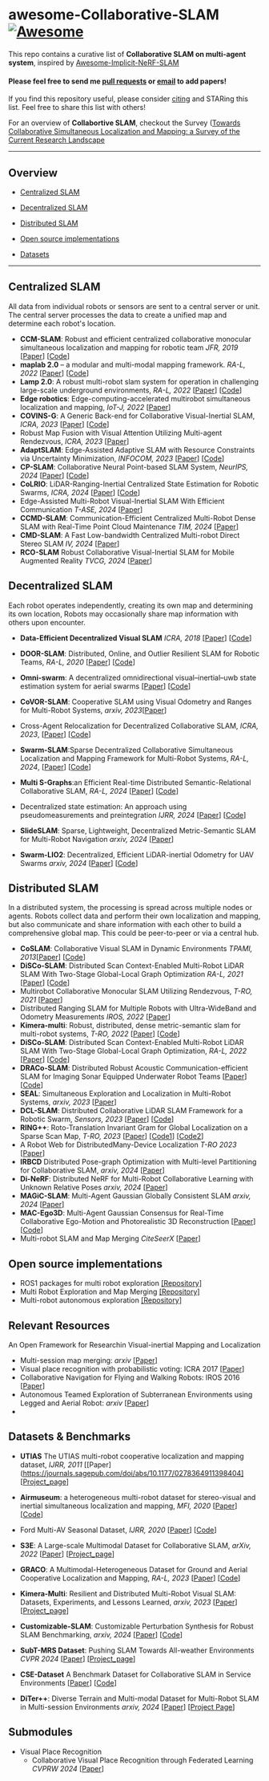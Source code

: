 # awesome-Collaborative-SLAM [![Awesome](https://cdn.rawgit.com/sindresorhus/awesome/d7305f38d29fed78fa85652e3a63e154dd8e8829/media/badge.svg)](https://github.com/sindresorhus/awesome)

This repo contains a curative list of **Collaborative SLAM on multi-agent system**, inspired by [Awesome-Implicit-NeRF-SLAM](https://github.com/DoongLi/awesome-Implicit-NeRF-SLAM) <br>

#### Please feel free to send me [pull requests](https://github.com/Epsilon8854/awesome-Collaborative-SLAM/blob/main/how-to-PR.md) or [email](mailto:epsilon8854@unist.ac.kr) to add papers! <br>

If you find this repository useful, please consider [citing](#citation) and STARing this list. Feel free to share this list with others!

For an overview of **Collabortive SLAM**, checkout the Survey ([Towards Collaborative Simultaneous Localization and Mapping: a Survey of the Current Research Landscape](https://arxiv.org/abs/2108.08325) 

---

## Overview

  - [Centralized SLAM](#centralized-slam)

  - [Decentralized SLAM](#decentralized-slam)

  - [Distributed SLAM](#distributed-slam)

  - [Open source implementations](#implementations)
  <!-- - [Platform](#platform) -->
  <!-- <!-- - [Environments](#environments) -->
  - [Datasets](#datasets)


---

## Centralized SLAM
All data from individual robots or sensors are sent to a central server or unit. The central server processes the data to create a unified map and determine each robot's location. 
  * **CCM-SLAM**: Robust and efficient centralized collaborative monocular simultaneous localization and mapping for robotic team *JFR, 2019* [[Paper](https://www.research-collection.ethz.ch/handle/20.500.11850/313259)] [[Code](https://github.com/VIS4ROB-lab/ccm_slam?tab=readme-ov-file)]
  * **maplab 2.0** – a modular and multi-modal mapping framework. *RA-L, 2022* [[Paper](https://arxiv.org/abs/2212.00654)] [[Code](https://github.com/ethz-asl/maplab)]
  * **Lamp 2.0**: A robust multi-robot slam system for operation in challenging large-scale underground environments, *RA-L, 2022* [[Paper](https://arxiv.org/abs/2205.13135)] [[Code](https://github.com/NeBula-Autonomy/LAMP)]
  * **Edge robotics**: Edge-computing-accelerated multirobot simultaneous localization and mapping, *IoT-J, 2022* [[Paper](https://ieeexplore.ieee.org/abstract/document/9693970)]
  * **COVINS-G**: A Generic Back-end for Collaborative Visual-Inertial SLAM, *ICRA, 2023* [[Paper](https://ieeexplore.ieee.org/stamp/stamp.jsp?arnumber=9585827)] [[Code](https://github.com/VIS4ROB-lab/covins)]
  * Robust Map Fusion with Visual Attention Utilizing Multi-agent Rendezvous,  *ICRA, 2023* [[Paper](https://ieeexplore.ieee.org/stamp/stamp.jsp?tp=&arnumber=10161072)]
  * **AdaptSLAM**: Edge-Assisted Adaptive SLAM with Resource Constraints via Uncertainty Minimization, *INFOCOM, 2023* [[Paper](https://arxiv.org/abs/2301.04620)] [[Code](https://github.com/i3tyc/AdaptSLAM)]
  * **CP-SLAM**: Collaborative Neural Point-based SLAM System, *NeurIPS, 2024* [[Paper](https://arxiv.org/abs/2311.08013)] [[Code](https://github.com/VIS4ROB-lab/covins)]
  * **CoLRIO**: LiDAR-Ranging-Inertial Centralized State Estimation for Robotic Swarms, *ICRA, 2024* [[Paper](https://arxiv.org/abs/2402.11790)] [[Code](https://github.com/PengYu-team/Co-LRIO)]
  * Edge-Assisted Multi-Robot Visual-Inertial SLAM With Efficient Communication  *T-ASE, 2024* [[Paper](https://ieeexplore.ieee.org/abstract/document/10472967)]
  * **CCMD-SLAM**: Communication-Efficient Centralized Multi-Robot Dense SLAM with Real-Time Point Cloud Maintenance *TIM, 2024* [[Paper](https://ieeexplore.ieee.org/abstract/document/10530544)]
  * **CMD-SLAM**: A Fast Low-bandwidth Centralized Multi-robot Direct Stereo SLAM *IV, 2024* [[Paper](https://ieeexplore.ieee.org/abstract/document/10588625)]
  * **RCO-SLAM** Robust Collaborative Visual-Inertial SLAM for Mobile Augmented Reality *TVCG, 2024* [[Paper](https://ieeexplore.ieee.org/document/10670086)]

## Decentralized SLAM
Each robot operates independently, creating its own map and determining its own location, Robots may occasionally share map information with others upon encounter.
  * **Data-Efficient Decentralized Visual SLAM**  *ICRA, 2018* [[Paper](https://ieeexplore.ieee.org/abstract/document/8461155)] [[Code](https://github.com/uzh-rpg/dslam_open)]

  * **DOOR-SLAM**: Distributed, Online, and Outlier Resilient SLAM for Robotic Teams, *RA-L, 2020* [[Paper](https://arxiv.org/abs/1909.12198)] [[Code](https://github.com/MISTLab/DOOR-SLAM)]
  * **Omni-swarm**: A decentralized omnidirectional visual–inertial–uwb state estimation system for aerial swarms [[Paper](https://arxiv.org/abs/2103.04131)] [[Code](https://github.com/HKUST-Aerial-Robotics/Omni-swarm)]
  * **CoVOR-SLAM**: Cooperative SLAM using Visual Odometry and Ranges for Multi-Robot Systems, *arxiv, 2023*[[Paper](https://arxiv.org/abs/2311.12580)]

  * Cross-Agent Relocalization for Decentralized Collaborative SLAM, *ICRA, 2023*, [[Paper](https://ieeexplore.ieee.org/abstract/document/10160941)] [[Code](https://github.com/VIS4ROB-lab/decoSLAM)]  
  * **Swarm-SLAM**:Sparse Decentralized Collaborative Simultaneous Localization and Mapping Framework for Multi-Robot Systems, *RA-L, 2024*, [[Paper](https://arxiv.org/abs/2301.06230)] [[Code](https://github.com/MISTLab/Swarm-SLAM)]
  * **Multi S-Graphs**:an Efficient Real-time Distributed Semantic-Relational Collaborative SLAM, *RA-L, 2024* [[Paper](https://arxiv.org/abs/2401.05152)] [[Code](https://github.com/snt-arg/multi_s_graphs_docker)]
  * Decentralized state estimation: An approach using pseudomeasurements and preintegration *IJRR, 2024* [[Paper](https://journals.sagepub.com/doi/full/10.1177/02783649241230993)] [[Code](https://github.com/XuRobotics/SLIDE_SLAM)]
  * **SlideSLAM**: Sparse, Lightweight, Decentralized Metric-Semantic SLAM for Multi-Robot Navigation *arxiv, 2024* [[Paper](https://arxiv.org/pdf/2406.17249)] 
  * **Swarm-LIO2**: Decentralized, Efficient LiDAR-inertial Odometry for UAV Swarms  *arxiv, 2024* [[Paper](https://arxiv.org/abs/2409.17798)] [[Code](https://github.com/hku-mars/Swarm-LIO2)]

## Distributed SLAM
In a distributed system, the processing is spread across multiple nodes or agents. Robots collect data and perform their own localization and mapping, but also communicate and share information with each other to build a comprehensive global map. This could be peer-to-peer or via a central hub.
  * **CoSLAM**: Collaborative Visual SLAM in Dynamic Environments *TPAMI, 2013*[[Paper](https://ieeexplore.ieee.org/stamp/stamp.jsp?tp=&arnumber=6193110)] [[Code](https://github.com/danping/CoSLAM?tab=readme-ov-file)]
  * **DiSCo-SLAM**: Distributed Scan Context-Enabled Multi-Robot LiDAR SLAM With Two-Stage Global-Local Graph Optimization *RA-L, 2021* [[Paper](https://ieeexplore.ieee.org/abstract/document/9662965)] [[Code](https://github.com/RobustFieldAutonomyLab/DiSCo-SLAM)]
  * Multirobot Collaborative Monocular SLAM Utilizing Rendezvous, *T-RO, 2021* [[Paper](https://ieeexplore.ieee.org/stamp/stamp.jsp?tp=&arnumber=9381949)]
  * Distributed Ranging SLAM for Multiple Robots with Ultra-WideBand and Odometry Measurements *IROS, 2022* [[Paper](https://ieeexplore.ieee.org/abstract/document/9982028)]
  * **Kimera-multi**: Robust, distributed, dense metric-semantic slam for multi-robot systems, *T-RO, 2022* [[Paper](http://ieeexplore.ieee.org/abstract/document/9686955)] [[Code](https://github.com/MIT-SPARK/Kimera-Multi)]
  * **DiSCo-SLAM**: Distributed Scan Context-Enabled Multi-Robot LiDAR SLAM With Two-Stage Global-Local Graph Optimization, *RA-L, 2022* [[Paper](https://ieeexplore.ieee.org/stamp/stamp.jsp?tp=&arnumber=9662965)] [[Code](https://github.com/RobustFieldAutonomyLab/DiSCo-SLAM)]
  * **DRACo-SLAM**: Distributed Robust Acoustic Communication-efficient SLAM for Imaging Sonar Equipped Underwater Robot Teams [[Paper](https://ieeexplore.ieee.org/abstract/document/9981822)] [[Code](https://github.com/jake3991/draco-slam)]
  * **SEAL**: Simultaneous Exploration and Localization in Multi-Robot Systems, *arxiv, 2023* [[Paper](https://arxiv.org/pdf/2306.12623.pdf)] 
  * **DCL-SLAM**: Distributed Collaborative LiDAR SLAM Framework for a Robotic Swarm, *Sensors, 2023* [[Paper](https://ieeexplore.ieee.org/stamp/stamp.jsp?tp=&arnumber=10375928)] [[Code](https://github.com/PengYu-Team/DCL-SLAM)]
  * **RING++**: Roto-Translation Invariant Gram for Global Localization on a Sparse Scan Map, *T-RO, 2023* [[Paper](https://ieeexplore.ieee.org/document/10224330)] [[Code1](https://github.com/lus6-Jenny/RING)] [[Code2](https://github.com/MaverickPeter/MR_SLAM)] 
  * A Robot Web for DistributedMany-Device Localization *T-RO 2023* [[Paper](https://ieeexplore.ieee.org/abstract/document/10286058)]
  * **IRBCD** Distributed Pose-graph Optimization with Multi-level Partitioning for Collaborative SLAM, *arxiv, 2024* [[Paper](https://arxiv.org/abs/2401.01657)]
  * **Di-NeRF**: Distributed NeRF for Multi-Robot Collaborative Learning with Unknown Relative Poses *arxiv, 2024* [[Paper](https://arxiv.org/abs/2402.01485)]
  * **MAGiC-SLAM**: Multi-Agent Gaussian Globally Consistent SLAM  *arxiv, 2024* [[Paper](https://arxiv.org/abs/2411.16785)]
  * **MAC-Ego3D**: Multi-Agent Gaussian Consensus for Real-Time Collaborative Ego-Motion and Photorealistic 3D Reconstruction [[Paper](https://arxiv.org/pdf/2412.09723)] [[Code](https://github.com/Xiaohao-Xu/MAC-Ego3D)]
  * Multi-robot SLAM and Map Merging *CiteSeerX* [[Paper](https://citeseerx.ist.psu.edu/document?doi=fcd0e595e9659da5cc14c628c060a471da654d0a&repid=rep1&type=pdf&utm_source=chatgpt.com)]
  <!-- ### Multimodal -->

## Open source implementations
* ROS1 packages for multi robot exploration [[Repository]](https://github.com/hrnr/m-explore)
* Multi Robot Exploration and Map Merging [[Repository]](https://github.com/gingineer95/Multi-Robot-Exploration-and-Map-Merging)
* Multi-robot autonomous exploration [[Repository]](https://github.com/robo-friends/m-explore-ros2)

## Relevant Resources
An Open Framework for Researchin Visual-inertial Mapping and Localization
* Multi-session map merging: *arxiv* [[Paper](https://arxiv.org/pdf/1711.10250)]
* Visual place recognition with probabilistic voting: ICRA 2017 [[Paper](https://ieeexplore.ieee.org/document/7989362)]
* Collaborative Navigation for Flying and Walking Robots: IROS 2016 [[Paper](https://ieeexplore.ieee.org/stamp/stamp.jsp?tp=&arnumber=7759443)]
* Autonomous Teamed Exploration of Subterranean Environments using Legged and Aerial Robot: *arxiv* [[Paper](https://arxiv.org/pdf/2111.06482)]
* 
<!-- ## Platform

## Environments -->

## Datasets & Benchmarks
 * **UTIAS** The UTIAS multi-robot cooperative localization and mapping dataset, *IJRR, 2011* [[Paper](https://journals.sagepub.com/doi/abs/10.1177/0278364911398404] [[Project_page](http://asrl.utias.utoronto.ca/datasets/mrclam/)]
 * **Airmuseum**: a heterogeneous multi-robot dataset for stereo-visual and inertial simultaneous localization and mapping, *MFI, 2020* [[Paper](https://ieeexplore.ieee.org/abstract/document/9235257/)] [[Code](https://github.com/AirMuseumDataset/AirMuseumDataset)]

  * Ford Multi-AV Seasonal Dataset, *IJRR, 2020* [[Paper](https://github.com/Ford/AVData)] [[Code](https://journals.sagepub.com/doi/full/10.1177/0278364920961451)]
  * **S3E**: A Large-scale Multimodal Dataset for Collaborative SLAM, *arXiv, 2022* [[Paper](https://arxiv.org/abs/2210.13723)] [[Project_page](https://github.com/PengYu-Team/S3E)]
  * **GRACO**: A Multimodal-Heterogeneous Dataset for Ground and Aerial Cooperative Localization and Mapping, *RA-L, 2023* [[Paper](https://ieeexplore.ieee.org/stamp/stamp.jsp?tp=&arnumber=10008011)] [[Code](https://github.com/SYSU-RoboticsLab/GrAco?tab=readme-ov-file#a-multimodal-heterogeneous-dataset-for-ground-and-aerial-cooperative-localization-and-mapping)]
  
  * **Kimera-Multi**: Resilient and Distributed Multi-Robot Visual SLAM: Datasets, Experiments, and Lessons Learned, *arxiv, 2023* [[Paper](https://arxiv.org/abs/2304.04362)] [[Project_page](https://github.com/MIT-SPARK/Kimera-Multi-Data)]
  * **Customizable-SLAM**: Customizable Perturbation Synthesis for Robust SLAM Benchmarking, *arxiv, 2024* [[Paper](https://arxiv.org/abs/2402.08125)] [[Code](https://github.com/Xiaohao-Xu/SLAM-under-Perturbation)] 
  * **SubT-MRS Dataset**: Pushing SLAM Towards All-weather Environments *CVPR 2024* [[Paper](https://arxiv.org/pdf/2307.07607.pdf)] [[Project_page](https://sairlab.org/datasets/subtmrs)]
  * **CSE-Dataset** A Benchmark Dataset for Collaborative SLAM in Service Environments [[Paper](https://arxiv.org/abs/2411.14775)] [[Code](https://github.com/vision3d-lab/CSE_Dataset)]
  * **DiTer++**: Diverse Terrain and Multi-modal Dataset for Multi-Robot SLAM in Multi-session Environments *arxiv, 2024* [[Paper](https://arxiv.org/pdf/2412.05839)] [[Project Page](https://sites.google.com/view/diter-plusplus/download)]

## Submodules
- Visual Place Recognition
  * Collaborative Visual Place Recognition through Federated Learning *CVPRW 2024* [[Paper](https://openaccess.thecvf.com/content/CVPR2024W/FedVision-2024/html/Dutto_Collaborative_Visual_Place_Recognition_through_Federated_Learning_CVPRW_2024_paper.html)] 

